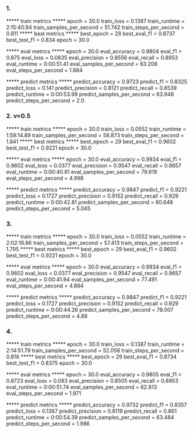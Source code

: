 ### 1.
  ***** train metrics *****
  epoch                    =       30.0
  train_loss               =     0.1387
  train_runtime            = 2:15:40.94
  train_samples_per_second =     51.742
  train_steps_per_second   =      0.811
***** best metrics *****
  best_epoch   =     28
  best_eval_f1 = 0.8737
  best_test_f1 =  0.834
  epoch        =   30.0

  ***** eval metrics *****
  epoch                   =       30.0
  eval_accuracy           =     0.9804
  eval_f1                 =      0.875
  eval_loss               =     0.0835
  eval_precision          =     0.8556
  eval_recall             =     0.8953
  eval_runtime            = 0:00:51.41
  eval_samples_per_second =     63.208
  eval_steps_per_second   =      1.984

***** predict metrics *****
  predict_accuracy           =     0.9723
  predict_f1                 =     0.8325
  predict_loss               =      0.141
  predict_precision          =     0.8121
  predict_recall             =     0.8539
  predict_runtime            = 0:00:53.99
  predict_samples_per_second =     63.948
  predict_steps_per_second   =        2.0

### 2. v=0.5

***** train metrics *****
  epoch                    =       30.0
  train_loss               =     0.0552
  train_runtime            = 1:59:14.89
  train_samples_per_second =     58.873
  train_steps_per_second   =      1.841
***** best metrics *****
  best_epoch   =     29
  best_eval_f1 = 0.9602
  best_test_f1 = 0.9221
  epoch        =   30.0

***** eval metrics *****
  epoch                   =       30.0
  eval_accuracy           =     0.9934
  eval_f1                 =     0.9602
  eval_loss               =     0.0377
  eval_precision          =     0.9547
  eval_recall             =     0.9657
  eval_runtime            = 0:00:40.81
  eval_samples_per_second =     79.619
  eval_steps_per_second   =      4.998

***** predict metrics *****
  predict_accuracy           =     0.9847
  predict_f1                 =     0.9221
  predict_loss               =     0.1727
  predict_precision          =     0.9152
  predict_recall             =      0.929
  predict_runtime            = 0:00:42.81
  predict_samples_per_second =     80.648
  predict_steps_per_second   =      5.045

### 3.

***** train metrics *****
  epoch                    =       30.0
  train_loss               =     0.0552
  train_runtime            = 2:02:16.86
  train_samples_per_second =     57.413
  train_steps_per_second   =      1.795
***** best metrics *****
  best_epoch   =     29
  best_eval_f1 = 0.9602
  best_test_f1 = 0.9221
  epoch        =   30.0

***** eval metrics *****
  epoch                   =       30.0
  eval_accuracy           =     0.9934
  eval_f1                 =     0.9602
  eval_loss               =     0.0377
  eval_precision          =     0.9547
  eval_recall             =     0.9657
  eval_runtime            = 0:00:41.94
  eval_samples_per_second =     77.491
  eval_steps_per_second   =      4.864

***** predict metrics *****
  predict_accuracy           =     0.9847
  predict_f1                 =     0.9221
  predict_loss               =     0.1727
  predict_precision          =     0.9152
  predict_recall             =      0.929
  predict_runtime            = 0:00:44.26
  predict_samples_per_second =     78.007
  predict_steps_per_second   =       4.88

### 4.

***** train metrics *****
  epoch                    =       30.0
  train_loss               =     0.1387
  train_runtime            = 2:14:51.79
  train_samples_per_second =     52.056
  train_steps_per_second   =      0.816
***** best metrics *****
  best_epoch   =     29
  best_eval_f1 = 0.8734
  best_test_f1 = 0.8375
  epoch        =   30.0
  
***** eval metrics *****
  epoch                   =       30.0
  eval_accuracy           =     0.9805
  eval_f1                 =     0.8723
  eval_loss               =      0.083
  eval_precision          =     0.8505
  eval_recall             =     0.8953
  eval_runtime            = 0:00:51.74
  eval_samples_per_second =     62.813
  eval_steps_per_second   =      1.971

***** predict metrics *****
  predict_accuracy           =     0.9732
  predict_f1                 =     0.8357
  predict_loss               =     0.1367
  predict_precision          =     0.8119
  predict_recall             =      0.861
  predict_runtime            = 0:00:54.39
  predict_samples_per_second =     63.484
  predict_steps_per_second   =      1.986

